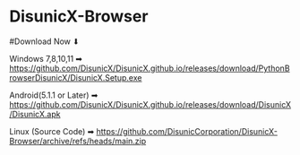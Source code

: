 # DisunicX-Browser

#Download Now ⬇ 

Windows 7,8,10,11       ➡ https://github.com/DisunicX/DisunicX.github.io/releases/download/PythonBrowserDisunicX/DisunicX.Setup.exe 

Android(5.1.1 or Later) ➡ https://github.com/DisunicX/DisunicX.github.io/releases/download/DisunicX/DisunicX.apk

Linux (Source Code)     ➡ https://github.com/DisunicCorporation/DisunicX-Browser/archive/refs/heads/main.zip



